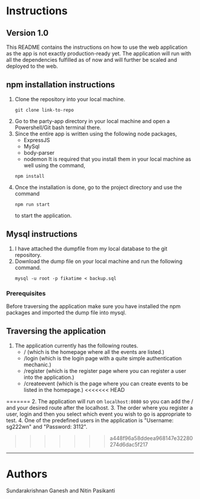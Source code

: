 # Instructions

## Version 1.0

This README contains the instructions on how to use the web application as the app is not exactly production-ready yet.
The application will run with all the dependencies fulfilled as of now and will further be scaled and deployed to the web.

## npm installation instructions

1. Clone the repository into your local machine.
    ```
    git clone link-to-repo 
    ```
2. Go to the party-app directory in your local machine and open a Powershell/Git bash terminal there.
3. Since the entire app is written using the following node packages,
    *  ExpressJS            
    *  MySql 
    *  body-parser
    *  nodemon
    It is required that you install them in your local machine as well using the command, 
    ```
    npm install
    ``` 
4. Once the installation is done, go to the project directory and use the command 
    ```
    npm run start
    ```
    to start the application.

## Mysql instructions

1. I have attached the dumpfile from my local database to the git repository. 
2. Download the dump file on your local machine and run the following command.
    ```
    mysql -u root -p fikatime < backup.sql
    ```

### Prerequisites
Before traversing the application make sure you have installed the npm packages and imported the dump file into mysql.

## Traversing the application 

1. The application currently has the following routes.
    * / (which is the homepage where all the events are listed.)
    * /login (which is the login page with a quite simple authentication mechanic.)
    * /register (which is the register page where you can register a user into the application.)
    * /createevent (which is the page where you can create events to be listed in the homepage.)
<<<<<<< HEAD
    
=======
2. The application will run on ```localhost:8080``` so you can add the / and your desired route after the localhost.
3. The order where you register a user, login and then you select which event you wish to go is appropriate to test. 
4. One of the predefined users in the application is "Username: sg222wn" and "Password: 3112".
>>>>>>> a448f96a58ddeea968147e32280274d6dac5f217
---

# Authors

Sundarakrishnan Ganesh and Nitin Pasikanti
